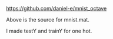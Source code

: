 https://github.com/daniel-e/mnist_octave

Above is the source for mnist.mat.

I made testY and trainY for one hot.
